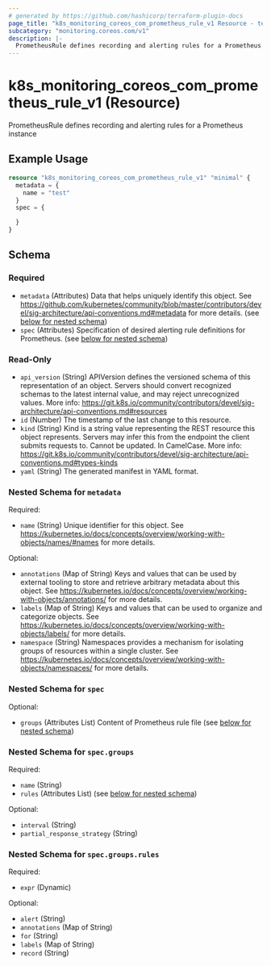 ```yaml
---
# generated by https://github.com/hashicorp/terraform-plugin-docs
page_title: "k8s_monitoring_coreos_com_prometheus_rule_v1 Resource - terraform-provider-k8s"
subcategory: "monitoring.coreos.com/v1"
description: |-
  PrometheusRule defines recording and alerting rules for a Prometheus instance
---
```


# k8s_monitoring_coreos_com_prometheus_rule_v1 (Resource)

PrometheusRule defines recording and alerting rules for a Prometheus instance

## Example Usage

```terraform
resource "k8s_monitoring_coreos_com_prometheus_rule_v1" "minimal" {
  metadata = {
    name = "test"
  }
  spec = {

  }
}
```

<!-- schema generated by tfplugindocs -->
## Schema

### Required

- `metadata` (Attributes) Data that helps uniquely identify this object. See https://github.com/kubernetes/community/blob/master/contributors/devel/sig-architecture/api-conventions.md#metadata for more details. (see [below for nested schema](#nestedatt--metadata))
- `spec` (Attributes) Specification of desired alerting rule definitions for Prometheus. (see [below for nested schema](#nestedatt--spec))

### Read-Only

- `api_version` (String) APIVersion defines the versioned schema of this representation of an object. Servers should convert recognized schemas to the latest internal value, and may reject unrecognized values. More info: https://git.k8s.io/community/contributors/devel/sig-architecture/api-conventions.md#resources
- `id` (Number) The timestamp of the last change to this resource.
- `kind` (String) Kind is a string value representing the REST resource this object represents. Servers may infer this from the endpoint the client submits requests to. Cannot be updated. In CamelCase. More info: https://git.k8s.io/community/contributors/devel/sig-architecture/api-conventions.md#types-kinds
- `yaml` (String) The generated manifest in YAML format.

<a id="nestedatt--metadata"></a>
### Nested Schema for `metadata`

Required:

- `name` (String) Unique identifier for this object. See https://kubernetes.io/docs/concepts/overview/working-with-objects/names/#names for more details.

Optional:

- `annotations` (Map of String) Keys and values that can be used by external tooling to store and retrieve arbitrary metadata about this object. See https://kubernetes.io/docs/concepts/overview/working-with-objects/annotations/ for more details.
- `labels` (Map of String) Keys and values that can be used to organize and categorize objects. See https://kubernetes.io/docs/concepts/overview/working-with-objects/labels/ for more details.
- `namespace` (String) Namespaces provides a mechanism for isolating groups of resources within a single cluster. See https://kubernetes.io/docs/concepts/overview/working-with-objects/namespaces/ for more details.


<a id="nestedatt--spec"></a>
### Nested Schema for `spec`

Optional:

- `groups` (Attributes List) Content of Prometheus rule file (see [below for nested schema](#nestedatt--spec--groups))

<a id="nestedatt--spec--groups"></a>
### Nested Schema for `spec.groups`

Required:

- `name` (String)
- `rules` (Attributes List) (see [below for nested schema](#nestedatt--spec--groups--rules))

Optional:

- `interval` (String)
- `partial_response_strategy` (String)

<a id="nestedatt--spec--groups--rules"></a>
### Nested Schema for `spec.groups.rules`

Required:

- `expr` (Dynamic)

Optional:

- `alert` (String)
- `annotations` (Map of String)
- `for` (String)
- `labels` (Map of String)
- `record` (String)


